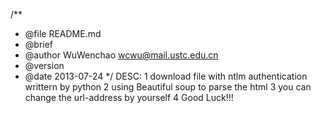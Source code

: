 /**
* @file README.md
* @brief 
* @author WuWenchao <wcwu@mail.ustc.edu.cn>
* @version 
* @date 2013-07-24
*/
DESC:
1 download file with ntlm authentication writtern by python
2 using Beautiful soup to parse the html
3 you can change the url-address by yourself
4 Good Luck!!!
